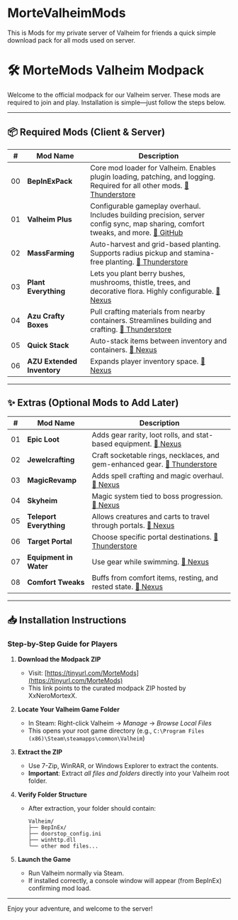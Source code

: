 # MorteValheimMods
This is Mods for my private server of Valheim for friends a quick simple download pack for all mods used on server.



# 🛠️ MorteMods Valheim Modpack

Welcome to the official modpack for our Valheim server. These mods are required to join and play. Installation is simple—just follow the steps below.

---

## 📦 Required Mods (Client & Server)

| **#** | **Mod Name** | **Description** |
|----|--------------|-------------------------------|
| 00 | **BepInExPack** | Core mod loader for Valheim. Enables plugin loading, patching, and logging. Required for all other mods. [🔗 Thunderstore](https://thunderstore.io/c/valheim/p/denikson/BepInExPack_Valheim/) |
| 01 | **Valheim Plus** | Configurable gameplay overhaul. Includes building precision, server config sync, map sharing, comfort tweaks, and more. [🔗 GitHub](https://github.com/valheimPlus/ValheimPlus) |
| 02 | **MassFarming** | Auto-harvest and grid-based planting. Supports radius pickup and stamina-free planting. [🔗 Thunderstore](https://thunderstore.io/c/valheim/p/k942/MassFarming/) |
| 03 | **Plant Everything** | Lets you plant berry bushes, mushrooms, thistle, trees, and decorative flora. Highly configurable. [🔗 Nexus](https://www.nexusmods.com/valheim/mods/1042) |
| 04 | **Azu Crafty Boxes** | Pull crafting materials from nearby containers. Streamlines building and crafting. [🔗 Thunderstore](https://thunderstore.io/c/valheim/p/Azumatt/AzuCraftyBoxes/) |
| 05 | **Quick Stack** | Auto-stack items between inventory and containers. [🔗 Nexus](https://www.nexusmods.com/valheim/mods/2094) |
| 06 | **AZU Extended Inventory** | Expands player inventory space. [🔗 Nexus](https://www.nexusmods.com/valheim/mods/1356) |

---

## ✨ Extras (Optional Mods to Add Later)

| **#** | **Mod Name** | **Description** |
|----|--------------|-------------------------------|
| 01 | **Epic Loot** | Adds gear rarity, loot rolls, and stat-based equipment. [🔗 Nexus](https://www.nexusmods.com/valheim/mods/387) |
| 02 | **Jewelcrafting** | Craft socketable rings, necklaces, and gem-enhanced gear. [🔗 Thunderstore](https://thunderstore.io/c/valheim/p/Smoothbrain/Jewelcrafting/) |
| 03 | **MagicRevamp** | Adds spell crafting and magic overhaul. [🔗 Nexus](https://www.nexusmods.com/valheim/mods/2743) |
| 04 | **Skyheim** | Magic system tied to boss progression. [🔗 Nexus](https://www.nexusmods.com/valheim/mods/916) |
| 05 | **Teleport Everything** | Allows creatures and carts to travel through portals. [🔗 Nexus](https://www.nexusmods.com/valheim/mods/1806) |
| 06 | **Target Portal** | Choose specific portal destinations. [🔗 Thunderstore](https://thunderstore.io/c/valheim/p/Smoothbrain/TargetPortal/) |
| 07 | **Equipment in Water** | Use gear while swimming. [🔗 Nexus](https://www.nexusmods.com/valheim/mods/121) |
| 08 | **Comfort Tweaks** | Buffs from comfort items, resting, and rested state. [🔗 Nexus](https://www.nexusmods.com/valheim/mods/427) |

---

## 📥 Installation Instructions

### Step-by-Step Guide for Players

1. **Download the Modpack ZIP**
   - Visit: [https://tinyurl.com/MorteMods](https://tinyurl.com/MorteMods)
   - This link points to the curated modpack ZIP hosted by XxNeroMortexX.

2. **Locate Your Valheim Game Folder**
   - In Steam: Right-click Valheim → *Manage* → *Browse Local Files*
   - This opens your root game directory (e.g., `C:\Program Files (x86)\Steam\steamapps\common\Valheim`)

3. **Extract the ZIP**
   - Use 7-Zip, WinRAR, or Windows Explorer to extract the contents.
   - **Important**: Extract *all files and folders* directly into your Valheim root folder.

4. **Verify Folder Structure**
   - After extraction, your folder should contain:
     ```
     Valheim/
     ├── BepInEx/
     ├── doorstop_config.ini
     ├── winhttp.dll
     └── other mod files...
     ```

5. **Launch the Game**
   - Run Valheim normally via Steam.
   - If installed correctly, a console window will appear (from BepInEx) confirming mod load.

---

Enjoy your adventure, and welcome to the server!